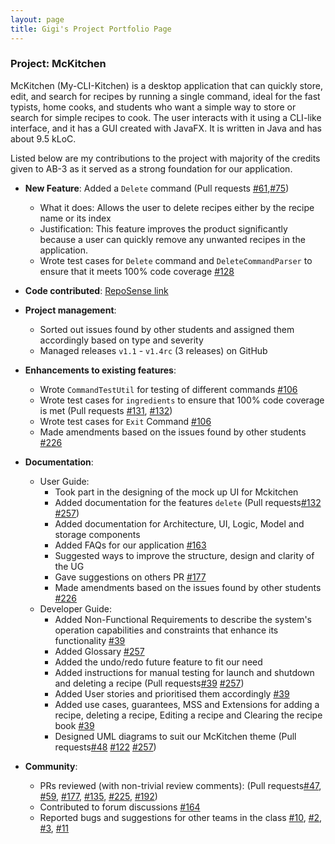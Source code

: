 ```yaml
---
layout: page
title: Gigi's Project Portfolio Page
---
```


### Project: McKitchen

McKitchen (My-CLI-Kitchen) is a desktop application that can quickly store, edit, and search for recipes by running a single command, ideal for the fast typists, home cooks, and students who want a simple way to store or search for simple recipes to cook. The user interacts with it using a CLI-like interface, and it has a GUI created with JavaFX. It is written in Java and has about 9.5 kLoC.

Listed below are my contributions to the project with majority of the credits given to AB-3 as it served as a strong foundation for our application.

* **New Feature**: Added a `Delete` command (Pull requests [\#61](),[\#75]())
  * What it does: Allows the user to delete recipes either by the recipe name or its index
  * Justification: This feature improves the product significantly because a user can quickly remove any unwanted recipes in the application.
  * Wrote test cases for `Delete` command and `DeleteCommandParser` to ensure that it meets 100% code coverage [\#128](https://github.com/AY2122S2-CS2103T-T17-2/tp/pull/128)


* **Code contributed**: [RepoSense link](https://nus-cs2103-ay2122s2.github.io/tp-dashboard/?search=&sort=groupTitle&sortWithin=title&timeframe=commit&mergegroup=&groupSelect=groupByRepos&breakdown=true&checkedFileTypes=docs~functional-code~test-code~other&since=2022-02-18&tabOpen=true&tabType=authorship&tabAuthor=gigituang&tabRepo=AY2122S2-CS2103T-T17-2%2Ftp%5Bmaster%5D&authorshipIsMergeGroup=false&authorshipFileTypes=docs~functional-code~test-code&authorshipIsBinaryFileTypeChecked=false)


* **Project management**:
  * Sorted out issues found by other students and assigned them accordingly based on type and severity
  * Managed releases `v1.1` - `v1.4rc` (3 releases) on GitHub


* **Enhancements to existing features**:
  * Wrote `CommandTestUtil` for testing of different commands [\#106](https://github.com/AY2122S2-CS2103T-T17-2/tp/pull/106)
  * Wrote test cases for `ingredients` to ensure that 100% code coverage is met (Pull requests [\#131](https://github.com/AY2122S2-CS2103T-T17-2/tp/pull/131), [\#132](https://github.com/AY2122S2-CS2103T-T17-2/tp/pull/132))
  * Wrote test cases for `Exit` Command [\#106](https://github.com/AY2122S2-CS2103T-T17-2/tp/pull/106)
  * Made amendments based on the issues found by other students [\#226](https://github.com/AY2122S2-CS2103T-T17-2/tp/pull/226)


* **Documentation**:
  * User Guide:
    * Took part in the designing of the mock up UI for Mckitchen 
    * Added documentation for the features `delete` (Pull requests[\#132](https://github.com/AY2122S2-CS2103T-T17-2/tp/pull/132) [\#257](https://github.com/AY2122S2-CS2103T-T17-2/tp/pull/257))
    * Added documentation for Architecture, UI, Logic, Model and storage components
    * Added FAQs for our application [\#163](https://github.com/AY2122S2-CS2103T-T17-2/tp/pull/163)
    * Suggested ways to improve the structure, design and clarity of the UG
    * Gave suggestions on others PR [\#177](https://github.com/AY2122S2-CS2103T-T17-2/tp/pull/177)
    * Made amendments based on the issues found by other students [\#226](https://github.com/AY2122S2-CS2103T-T17-2/tp/pull/226)
  * Developer Guide:
    * Added Non-Functional Requirements to describe the system's operation capabilities and constraints that enhance its functionality [\#39](https://github.com/AY2122S2-CS2103T-T17-2/tp/pull/39)
    * Added Glossary [\#257](https://github.com/AY2122S2-CS2103T-T17-2/tp/pull/257)
    * Added the undo/redo future feature to fit our need
    * Added instructions for manual testing for launch and shutdown and deleting a recipe (Pull requests[\#39](https://github.com/AY2122S2-CS2103T-T17-2/tp/pull/39) [\#257](https://github.com/AY2122S2-CS2103T-T17-2/tp/pull/257))
    * Added User stories and prioritised them accordingly [\#39](https://github.com/AY2122S2-CS2103T-T17-2/tp/pull/39)
    * Added use cases, guarantees, MSS and Extensions for adding a recipe, deleting a recipe, Editing a recipe and Clearing the recipe book [\#39](https://github.com/AY2122S2-CS2103T-T17-2/tp/pull/39)
    * Designed UML diagrams to suit our McKitchen theme (Pull requests[\#48](https://github.com/AY2122S2-CS2103T-T17-2/tp/pull/48) [\#122](https://github.com/AY2122S2-CS2103T-T17-2/tp/pull/122) [\#257](https://github.com/AY2122S2-CS2103T-T17-2/tp/pull/257))


* **Community**:
  * PRs reviewed (with non-trivial review comments): (Pull requests[\#47](https://github.com/AY2122S2-CS2103T-T17-2/tp/pull/47), [\#59](https://github.com/AY2122S2-CS2103T-T17-2/tp/pull/59), [\#177](https://github.com/AY2122S2-CS2103T-T17-2/tp/pull/177), [\#135](https://github.com/AY2122S2-CS2103T-T17-2/tp/pull/135), [\#225](https://github.com/AY2122S2-CS2103T-T17-2/tp/pull/225), [\#192](https://github.com/AY2122S2-CS2103T-T17-2/tp/pull/192))
  * Contributed to forum discussions  [\#164](https://github.com/nus-cs2103-AY2122S2/forum/issues/164) 
  * Reported bugs and suggestions for other teams in the class [\#10](https://github.com/gigituang/ped/issues/10), [\#2](https://github.com/gigituang/ped/issues/2), [\#3](https://github.com/gigituang/ped/issues/3), [\#11](https://github.com/gigituang/ped/issues/11)
  



